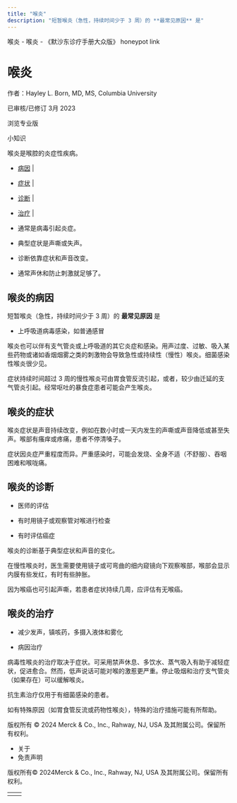 ```yaml
---
title: "喉炎"
description: "短暂喉炎（急性，持续时间少于 3 周）的 **最常见原因** 是"
---
```


﻿喉炎 \- 喉炎 \- 《默沙东诊疗手册大众版》 honeypot link

# 喉炎

作者：Hayley L. Born, MD, MS, Columbia University

已审核/已修订 3月 2023

浏览专业版

小知识

喉炎是喉腔的炎症性疾病。

- [病因](#病因_v8370022_zh) \|
- [症状](#症状_v8370026_zh) \|
- [诊断](#诊断_v8370030_zh) \|
- [治疗](#治疗_v8370034_zh) \|

- 通常是病毒引起炎症。

- 典型症状是声嘶或失声。

- 诊断依靠症状和声音改变。

- 通常声休和防止刺激就足够了。


## 喉炎的病因

短暂喉炎（急性，持续时间少于 3 周）的 **最常见原因** 是

- 上呼吸道病毒感染，如普通感冒


喉炎也可以伴有支气管炎或上呼吸道的其它炎症和感染。用声过度、过敏、吸入某些药物或诸如香烟烟雾之类的刺激物会导致急性或持续性（慢性）喉炎。细菌感染性喉炎很少见。

症状持续时间超过 3 周的慢性喉炎可由胃食管反流引起，或者，较少由迁延的支气管炎引起。经常呕吐的暴食症患者可能会产生喉炎。

## 喉炎的症状

喉炎症状是声音持续改变，例如在数小时或一天内发生的声嘶或声音降低或甚至失声。喉部有瘙痒或疼痛，患者不停清嗓子。

症状因炎症严重程度而异。严重感染时，可能会发烧、全身不适（不舒服）、吞咽困难和喉咙痛。

## 喉炎的诊断

- 医师的评估

- 有时用镜子或观察管对喉进行检查

- 有时评估癌症


喉炎的诊断基于典型症状和声音的变化。

在慢性喉炎时，医生需要使用镜子或可弯曲的细内窥镜向下观察喉部，喉部会显示内膜有些发红，有时有些肿胀。

因为喉癌也可引起声嘶，若患者症状持续几周，应评估有无喉癌。

## 喉炎的治疗

- 减少发声，镇咳药，多摄入液体和雾化

- 病因治疗


病毒性喉炎的治疗取决于症状。可采用禁声休息、多饮水、蒸气吸入有助于减轻症状，促进愈合。然而，低声说话可能对喉的激惹更严重。停止吸烟和治疗支气管炎（如果存在）可以缓解喉炎。

抗生素治疗仅用于有细菌感染的患者。

如有特殊原因（如胃食管反流或药物性喉炎），特殊的治疗措施可能有所帮助。



版权所有 © 2024
Merck & Co., Inc., Rahway, NJ, USA 及其附属公司。保留所有权利。

- 关于
- 免责声明

版权所有© 2024Merck & Co., Inc., Rahway, NJ, USA 及其附属公司。保留所有权利。

|     |     |
| --- | --- |
|  |  |